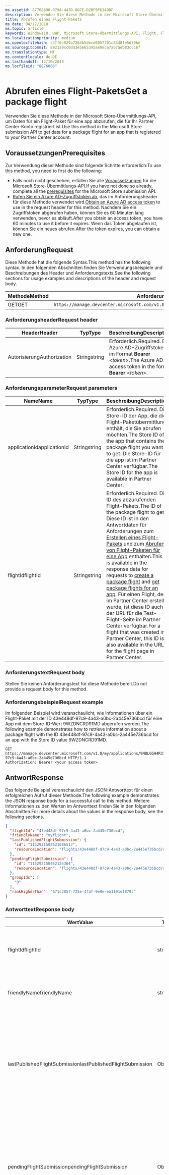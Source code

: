 ```yaml
---
ms.assetid: 87708690-079A-443D-807E-D2BF9F614DDF
description: Verwenden Sie diese Methode in der Microsoft Store-Übermittlungs-API, um Daten für ein Flight-Paket für eine app abzurufen, die für Ihr Partner Center-Konto registriert ist.
title: Abrufen eines Flight-Pakets
ms.date: 04/17/2018
ms.topic: article
keywords: Windows10, UWP, Microsoft Store-Übermittlungs-API, Flight, Flight-Pakete
ms.localizationpriority: medium
ms.openlocfilehash: c4ff6c929a7264b5dece0057701c8348fe5d39be
ms.sourcegitcommit: 8921a9cc0dd3e5665345ae8eca7ab7aeb83ccc6f
ms.translationtype: MT
ms.contentlocale: de-DE
ms.lasthandoff: 12/10/2018
ms.locfileid: "8876086"
---
```

# <a name="get-a-package-flight"></a><span data-ttu-id="8395e-104">Abrufen eines Flight-Pakets</span><span class="sxs-lookup"><span data-stu-id="8395e-104">Get a package flight</span></span>

<span data-ttu-id="8395e-105">Verwenden Sie diese Methode in der Microsoft Store-Übermittlungs-API, um Daten für ein Flight-Paket für eine app abzurufen, die für Ihr Partner Center-Konto registriert ist.</span><span class="sxs-lookup"><span data-stu-id="8395e-105">Use this method in the Microsoft Store submission API to get data for a package flight for an app that is registered to your Partner Center account.</span></span>

## <a name="prerequisites"></a><span data-ttu-id="8395e-106">Voraussetzungen</span><span class="sxs-lookup"><span data-stu-id="8395e-106">Prerequisites</span></span>

<span data-ttu-id="8395e-107">Zur Verwendung dieser Methode sind folgende Schritte erforderlich:</span><span class="sxs-lookup"><span data-stu-id="8395e-107">To use this method, you need to first do the following:</span></span>

* <span data-ttu-id="8395e-108">Falls noch nicht geschehen, erfüllen Sie alle [Voraussetzungen](create-and-manage-submissions-using-windows-store-services.md#prerequisites) für die Microsoft Store-Übermittlungs-API.</span><span class="sxs-lookup"><span data-stu-id="8395e-108">If you have not done so already, complete all the [prerequisites](create-and-manage-submissions-using-windows-store-services.md#prerequisites) for the Microsoft Store submission API.</span></span>
* <span data-ttu-id="8395e-109">[Rufen Sie ein Azure AD-Zugriffstoken ab](create-and-manage-submissions-using-windows-store-services.md#obtain-an-azure-ad-access-token), das im Anforderungsheader für diese Methode verwendet wird.</span><span class="sxs-lookup"><span data-stu-id="8395e-109">[Obtain an Azure AD access token](create-and-manage-submissions-using-windows-store-services.md#obtain-an-azure-ad-access-token) to use in the request header for this method.</span></span> <span data-ttu-id="8395e-110">Nachdem Sie ein Zugriffstoken abgerufen haben, können Sie es 60 Minuten lang verwenden, bevor es abläuft.</span><span class="sxs-lookup"><span data-stu-id="8395e-110">After you obtain an access token, you have 60 minutes to use it before it expires.</span></span> <span data-ttu-id="8395e-111">Wenn das Token abgelaufen ist, können Sie ein neues abrufen.</span><span class="sxs-lookup"><span data-stu-id="8395e-111">After the token expires, you can obtain a new one.</span></span>

## <a name="request"></a><span data-ttu-id="8395e-112">Anforderung</span><span class="sxs-lookup"><span data-stu-id="8395e-112">Request</span></span>

<span data-ttu-id="8395e-113">Diese Methode hat die folgende Syntax.</span><span class="sxs-lookup"><span data-stu-id="8395e-113">This method has the following syntax.</span></span> <span data-ttu-id="8395e-114">In den folgenden Abschnitten finden Sie Verwendungsbeispiele und Beschreibungen des Header und Anforderungstexts.</span><span class="sxs-lookup"><span data-stu-id="8395e-114">See the following sections for usage examples and descriptions of the header and request body.</span></span>

| <span data-ttu-id="8395e-115">Methode</span><span class="sxs-lookup"><span data-stu-id="8395e-115">Method</span></span> | <span data-ttu-id="8395e-116">Anforderungs-URI</span><span class="sxs-lookup"><span data-stu-id="8395e-116">Request URI</span></span>                                                      |
|--------|------------------------------------------------------------------|
| <span data-ttu-id="8395e-117">GET</span><span class="sxs-lookup"><span data-stu-id="8395e-117">GET</span></span>    | ```https://manage.devcenter.microsoft.com/v1.0/my/applications/{applicationId}/flights/{flightId}``` |


### <a name="request-header"></a><span data-ttu-id="8395e-118">Anforderungsheader</span><span class="sxs-lookup"><span data-stu-id="8395e-118">Request header</span></span>

| <span data-ttu-id="8395e-119">Header</span><span class="sxs-lookup"><span data-stu-id="8395e-119">Header</span></span>        | <span data-ttu-id="8395e-120">Typ</span><span class="sxs-lookup"><span data-stu-id="8395e-120">Type</span></span>   | <span data-ttu-id="8395e-121">Beschreibung</span><span class="sxs-lookup"><span data-stu-id="8395e-121">Description</span></span>                                                                 |
|---------------|--------|-----------------------------------------------------------------------------|
| <span data-ttu-id="8395e-122">Autorisierung</span><span class="sxs-lookup"><span data-stu-id="8395e-122">Authorization</span></span> | <span data-ttu-id="8395e-123">String</span><span class="sxs-lookup"><span data-stu-id="8395e-123">string</span></span> | <span data-ttu-id="8395e-124">Erforderlich.</span><span class="sxs-lookup"><span data-stu-id="8395e-124">Required.</span></span> <span data-ttu-id="8395e-125">Das Azure AD-Zugriffstoken im Format **Bearer** &lt;*token*&gt;.</span><span class="sxs-lookup"><span data-stu-id="8395e-125">The Azure AD access token in the form **Bearer** &lt;*token*&gt;.</span></span> |


### <a name="request-parameters"></a><span data-ttu-id="8395e-126">Anforderungsparameter</span><span class="sxs-lookup"><span data-stu-id="8395e-126">Request parameters</span></span>

| <span data-ttu-id="8395e-127">Name</span><span class="sxs-lookup"><span data-stu-id="8395e-127">Name</span></span>        | <span data-ttu-id="8395e-128">Typ</span><span class="sxs-lookup"><span data-stu-id="8395e-128">Type</span></span>   | <span data-ttu-id="8395e-129">Beschreibung</span><span class="sxs-lookup"><span data-stu-id="8395e-129">Description</span></span>                                                                 |
|---------------|--------|-----------------------------------------------------------------------------|
| <span data-ttu-id="8395e-130">applicationId</span><span class="sxs-lookup"><span data-stu-id="8395e-130">applicationId</span></span> | <span data-ttu-id="8395e-131">String</span><span class="sxs-lookup"><span data-stu-id="8395e-131">string</span></span> | <span data-ttu-id="8395e-132">Erforderlich.</span><span class="sxs-lookup"><span data-stu-id="8395e-132">Required.</span></span> <span data-ttu-id="8395e-133">Die Store-ID der App, die die Flight-Paketübermittlung enthält, die Sie abrufen möchten.</span><span class="sxs-lookup"><span data-stu-id="8395e-133">The Store ID of the app that contains the package flight you want to get.</span></span> <span data-ttu-id="8395e-134">Die Store-ID für die app ist im Partner Center verfügbar.</span><span class="sxs-lookup"><span data-stu-id="8395e-134">The Store ID for the app is available in Partner Center.</span></span>  |
| <span data-ttu-id="8395e-135">flightId</span><span class="sxs-lookup"><span data-stu-id="8395e-135">flightId</span></span> | <span data-ttu-id="8395e-136">String</span><span class="sxs-lookup"><span data-stu-id="8395e-136">string</span></span> | <span data-ttu-id="8395e-137">Erforderlich.</span><span class="sxs-lookup"><span data-stu-id="8395e-137">Required.</span></span> <span data-ttu-id="8395e-138">Die ID des abzurufenden Flight-Pakets.</span><span class="sxs-lookup"><span data-stu-id="8395e-138">The ID of the package flight to get.</span></span> <span data-ttu-id="8395e-139">Diese ID ist in den Antwortdaten für Anforderungen zum [Erstellen eines Flight-Pakets](create-a-flight.md) und zum [Abrufen von Flight-Paketen für eine App](get-flights-for-an-app.md) enthalten.</span><span class="sxs-lookup"><span data-stu-id="8395e-139">This ID is available in the response data for requests to [create a package flight](create-a-flight.md) and [get package flights for an app](get-flights-for-an-app.md).</span></span> <span data-ttu-id="8395e-140">Für einen Flight, der im Partner Center erstellt wurde, ist diese ID auch in der URL für die Test-Flight-Seite im Partner Center verfügbar.</span><span class="sxs-lookup"><span data-stu-id="8395e-140">For a flight that was created in Partner Center, this ID is also available in the URL for the flight page in Partner Center.</span></span>  |


### <a name="request-body"></a><span data-ttu-id="8395e-141">Anforderungstext</span><span class="sxs-lookup"><span data-stu-id="8395e-141">Request body</span></span>

<span data-ttu-id="8395e-142">Stellen Sie keinen Anforderungstext für diese Methode bereit.</span><span class="sxs-lookup"><span data-stu-id="8395e-142">Do not provide a request body for this method.</span></span>

### <a name="request-example"></a><span data-ttu-id="8395e-143">Anforderungsbeispiel</span><span class="sxs-lookup"><span data-stu-id="8395e-143">Request example</span></span>

<span data-ttu-id="8395e-144">Im folgenden Beispiel wird veranschaulicht, wie Informationen über ein Flight-Paket mit der ID 43e448df-97c9-4a43-a0bc-2a445e736bcd für eine App mit dem Store-ID-Wert 9WZDNCRD91MD abgerufen werden.</span><span class="sxs-lookup"><span data-stu-id="8395e-144">The following example demonstrates how to retrieve information about a package flight with the ID 43e448df-97c9-4a43-a0bc-2a445e736bcd for an app with the Store ID value 9WZDNCRD91MD.</span></span>

```
GET https://manage.devcenter.microsoft.com/v1.0/my/applications/9NBLGGH4R315/flights/43e448df-97c9-4a43-a0bc-2a445e736bcd HTTP/1.1
Authorization: Bearer <your access token>
```

## <a name="response"></a><span data-ttu-id="8395e-145">Antwort</span><span class="sxs-lookup"><span data-stu-id="8395e-145">Response</span></span>

<span data-ttu-id="8395e-146">Das folgende Beispiel veranschaulicht den JSON-Antworttext für einen erfolgreichen Aufruf dieser Methode.</span><span class="sxs-lookup"><span data-stu-id="8395e-146">The following example demonstrates the JSON response body for a successful call to this method.</span></span> <span data-ttu-id="8395e-147">Weitere Informationen zu den Werten im Antworttext finden Sie in den folgenden Abschnitten.</span><span class="sxs-lookup"><span data-stu-id="8395e-147">For more details about the values in the response body, see the following sections.</span></span>

```json
{
  "flightId": "43e448df-97c9-4a43-a0bc-2a445e736bcd",
  "friendlyName": "myflight",
  "lastPublishedFlightSubmission": {
    "id": "1152921504621086517",
    "resourceLocation": "flights/43e448df-97c9-4a43-a0bc-2a445e736bcd/submissions/1152921504621086517"
  },
  "pendingFlightSubmission": {
    "id": "115292150462124364",
    "resourceLocation": "flights/43e448df-97c9-4a43-a0bc-2a445e736bcd/submissions/1152921504621243647"
  },
  "groupIds": [
    "0"
  ],
  "rankHigherThan": "671c2857-725e-4faf-9e9e-ea1191ef879c"
}
```

### <a name="response-body"></a><span data-ttu-id="8395e-148">Antworttext</span><span class="sxs-lookup"><span data-stu-id="8395e-148">Response body</span></span>

| <span data-ttu-id="8395e-149">Wert</span><span class="sxs-lookup"><span data-stu-id="8395e-149">Value</span></span>      | <span data-ttu-id="8395e-150">Typ</span><span class="sxs-lookup"><span data-stu-id="8395e-150">Type</span></span>   | <span data-ttu-id="8395e-151">Beschreibung</span><span class="sxs-lookup"><span data-stu-id="8395e-151">Description</span></span>                                                                                                                                                                                                                                                                         |
|------------|--------|----------------------------------------------------------------------------------------------------------------------------------------------------------------------------------------------------------------------------------------------------------------------------------------|
| <span data-ttu-id="8395e-152">flightId</span><span class="sxs-lookup"><span data-stu-id="8395e-152">flightId</span></span>            | <span data-ttu-id="8395e-153">string</span><span class="sxs-lookup"><span data-stu-id="8395e-153">string</span></span>  | <span data-ttu-id="8395e-154">Die ID für das Flight-Paket.</span><span class="sxs-lookup"><span data-stu-id="8395e-154">The ID for the package flight.</span></span> <span data-ttu-id="8395e-155">Dieser Wert wird vom Partner Center bereitgestellt.</span><span class="sxs-lookup"><span data-stu-id="8395e-155">This value is supplied by Partner Center.</span></span>  |
| <span data-ttu-id="8395e-156">friendlyName</span><span class="sxs-lookup"><span data-stu-id="8395e-156">friendlyName</span></span>           | <span data-ttu-id="8395e-157">string</span><span class="sxs-lookup"><span data-stu-id="8395e-157">string</span></span>  | <span data-ttu-id="8395e-158">Der Name des Flight-Pakets nach Vorgabe des Entwicklers.</span><span class="sxs-lookup"><span data-stu-id="8395e-158">The name of the package flight, as specified by the developer.</span></span>   |  
| <span data-ttu-id="8395e-159">lastPublishedFlightSubmission</span><span class="sxs-lookup"><span data-stu-id="8395e-159">lastPublishedFlightSubmission</span></span>       | <span data-ttu-id="8395e-160">Objekt</span><span class="sxs-lookup"><span data-stu-id="8395e-160">object</span></span> | <span data-ttu-id="8395e-161">Ein Objekt, das Informationen über die letzte veröffentlichte Übermittlung für das Flight-Paket enthält.</span><span class="sxs-lookup"><span data-stu-id="8395e-161">An object that provides information about the last published submission for the package flight.</span></span> <span data-ttu-id="8395e-162">Weitere Informationen finden Sie unten im Abschnitt [Übermittlungsobjekt](#submission_object).</span><span class="sxs-lookup"><span data-stu-id="8395e-162">For more information, see the [Submission object](#submission_object) section below.</span></span>  |
| <span data-ttu-id="8395e-163">pendingFlightSubmission</span><span class="sxs-lookup"><span data-stu-id="8395e-163">pendingFlightSubmission</span></span>        | <span data-ttu-id="8395e-164">Objekt</span><span class="sxs-lookup"><span data-stu-id="8395e-164">object</span></span>  |  <span data-ttu-id="8395e-165">Ein Objekt, das Informationen über die aktuell ausstehende Übermittlung für das Flight-Paket enthält.</span><span class="sxs-lookup"><span data-stu-id="8395e-165">An object that provides information about the current pending submission for the package flight.</span></span> <span data-ttu-id="8395e-166">Weitere Informationen finden Sie unten im Abschnitt [Übermittlungsobjekt](#submission_object).</span><span class="sxs-lookup"><span data-stu-id="8395e-166">For more information, see the [Submission object](#submission_object) section below.</span></span>  |   
| <span data-ttu-id="8395e-167">groupIds</span><span class="sxs-lookup"><span data-stu-id="8395e-167">groupIds</span></span>           | <span data-ttu-id="8395e-168">array</span><span class="sxs-lookup"><span data-stu-id="8395e-168">array</span></span>  | <span data-ttu-id="8395e-169">Ein Array von Zeichenfolgen, die die IDs der Test-Flight-Gruppen enthalten, die dem Flight-Paket zugeordnet sind.</span><span class="sxs-lookup"><span data-stu-id="8395e-169">An array of strings that contain the IDs of the flight groups that are associated with the package flight.</span></span> <span data-ttu-id="8395e-170">Weitere Informationen zu Test-Flight-Gruppen finden Sie unter [Flight-Pakete](https://msdn.microsoft.com/windows/uwp/publish/package-flights).</span><span class="sxs-lookup"><span data-stu-id="8395e-170">For more information about flight groups, see [Package flights](https://msdn.microsoft.com/windows/uwp/publish/package-flights).</span></span>   |
| <span data-ttu-id="8395e-171">rankHigherThan</span><span class="sxs-lookup"><span data-stu-id="8395e-171">rankHigherThan</span></span>           | <span data-ttu-id="8395e-172">string</span><span class="sxs-lookup"><span data-stu-id="8395e-172">string</span></span>  | <span data-ttu-id="8395e-173">Der Anzeigename des Flight-Pakets, das den unmittelbar niedrigeren Rang als das aktuelle Flight-Paket erhält.</span><span class="sxs-lookup"><span data-stu-id="8395e-173">The friendly name of the package flight that is ranked immediately lower than the current package flight.</span></span> <span data-ttu-id="8395e-174">Weitere Informationen zur Bewertung von Test-Flight-Gruppen finden Sie unter [Flight-Pakete](https://msdn.microsoft.com/windows/uwp/publish/package-flights).</span><span class="sxs-lookup"><span data-stu-id="8395e-174">For more information about ranking flight groups, see [Package flights](https://msdn.microsoft.com/windows/uwp/publish/package-flights).</span></span>  |


<span id="submission_object" />

### <a name="submission-object"></a><span data-ttu-id="8395e-175">Übermittlungsobjekt</span><span class="sxs-lookup"><span data-stu-id="8395e-175">Submission object</span></span>

<span data-ttu-id="8395e-176">Die Werte *LastPublishedFlightSubmission* und *PendingFlightSubmission* im Antworttext enthalten Objekte mit Ressourceninformationen über eine Übermittlung für das Flight-Paket.</span><span class="sxs-lookup"><span data-stu-id="8395e-176">The *lastPublishedFlightSubmission* and *pendingFlightSubmission* values in the response body contain objects that provide resource information about a submission for the package flight.</span></span> <span data-ttu-id="8395e-177">Diese Objekte enthalten folgende Werte.</span><span class="sxs-lookup"><span data-stu-id="8395e-177">These objects have the following values.</span></span>

| <span data-ttu-id="8395e-178">Wert</span><span class="sxs-lookup"><span data-stu-id="8395e-178">Value</span></span>           | <span data-ttu-id="8395e-179">Typ</span><span class="sxs-lookup"><span data-stu-id="8395e-179">Type</span></span>    | <span data-ttu-id="8395e-180">Beschreibung</span><span class="sxs-lookup"><span data-stu-id="8395e-180">Description</span></span>                                                                                                                                                                                                                          |
|-----------------|---------|--------------------------------------------------------------------------------------------------------------------------------------------------------------------------------------------------------------------------------------|
| <span data-ttu-id="8395e-181">id</span><span class="sxs-lookup"><span data-stu-id="8395e-181">id</span></span>            | <span data-ttu-id="8395e-182">string</span><span class="sxs-lookup"><span data-stu-id="8395e-182">string</span></span>  | <span data-ttu-id="8395e-183">Die ID der Übermittlung.</span><span class="sxs-lookup"><span data-stu-id="8395e-183">The ID of the submission.</span></span>    |
| <span data-ttu-id="8395e-184">resourceLocation</span><span class="sxs-lookup"><span data-stu-id="8395e-184">resourceLocation</span></span>   | <span data-ttu-id="8395e-185">string</span><span class="sxs-lookup"><span data-stu-id="8395e-185">string</span></span>  | <span data-ttu-id="8395e-186">Ein relativer Pfad, den Sie an den Basisanforderungs-URI ```https://manage.devcenter.microsoft.com/v1.0/my/``` anfügen können, um die vollständigen Daten für die Übermittlung abzurufen.</span><span class="sxs-lookup"><span data-stu-id="8395e-186">A relative path that you can append to the base ```https://manage.devcenter.microsoft.com/v1.0/my/``` request URI to retrieve the complete data for the submission.</span></span>               |


## <a name="error-codes"></a><span data-ttu-id="8395e-187">Fehlercodes</span><span class="sxs-lookup"><span data-stu-id="8395e-187">Error codes</span></span>

<span data-ttu-id="8395e-188">Wenn die Anforderung nicht erfolgreich abgeschlossen werden kann, enthält die Antwort einen der folgenden HTTP-Fehlercodes.</span><span class="sxs-lookup"><span data-stu-id="8395e-188">If the request cannot be successfully completed, the response will contain one of the following HTTP error codes.</span></span>

| <span data-ttu-id="8395e-189">Fehlercode</span><span class="sxs-lookup"><span data-stu-id="8395e-189">Error code</span></span> |  <span data-ttu-id="8395e-190">Beschreibung</span><span class="sxs-lookup"><span data-stu-id="8395e-190">Description</span></span>     |
|--------|---------------------  |
| <span data-ttu-id="8395e-191">400</span><span class="sxs-lookup"><span data-stu-id="8395e-191">400</span></span>  | <span data-ttu-id="8395e-192">Die Anforderung ist ungültig.</span><span class="sxs-lookup"><span data-stu-id="8395e-192">The request is invalid.</span></span> |
| <span data-ttu-id="8395e-193">404</span><span class="sxs-lookup"><span data-stu-id="8395e-193">404</span></span>  | <span data-ttu-id="8395e-194">Das angegebene Flight-Paket konnte nicht gefunden werden.</span><span class="sxs-lookup"><span data-stu-id="8395e-194">The specified package flight could not be found.</span></span>   |   
| <span data-ttu-id="8395e-195">409</span><span class="sxs-lookup"><span data-stu-id="8395e-195">409</span></span>  | <span data-ttu-id="8395e-196">Die app verwendet ein Partner Center-Feature, das [derzeit nicht von der Microsoft Store-Übermittlungs-API unterstützt](create-and-manage-submissions-using-windows-store-services.md#not_supported)wird.</span><span class="sxs-lookup"><span data-stu-id="8395e-196">The app uses a Partner Center feature that is [currently not supported by the Microsoft Store submission API](create-and-manage-submissions-using-windows-store-services.md#not_supported).</span></span> |                                                                                                 


## <a name="related-topics"></a><span data-ttu-id="8395e-197">Verwandte Themen</span><span class="sxs-lookup"><span data-stu-id="8395e-197">Related topics</span></span>

* [<span data-ttu-id="8395e-198">Erstellen und Verwalten von Übermittlungen mit Microsoft Store-Diensten</span><span class="sxs-lookup"><span data-stu-id="8395e-198">Create and manage submissions using Microsoft Store services</span></span>](create-and-manage-submissions-using-windows-store-services.md)
* [<span data-ttu-id="8395e-199">Erstellen eines Flight-Pakets</span><span class="sxs-lookup"><span data-stu-id="8395e-199">Create a package flight</span></span>](create-a-flight.md)
* [<span data-ttu-id="8395e-200">Löschen eines Flight-Pakets</span><span class="sxs-lookup"><span data-stu-id="8395e-200">Delete a package flight</span></span>](delete-a-flight.md)
